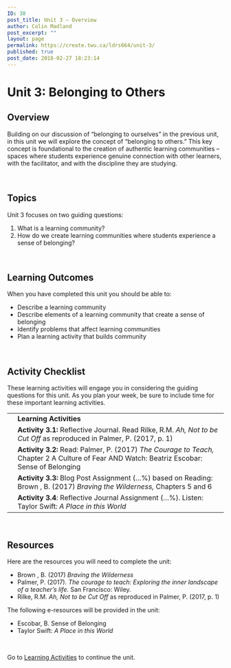 ```yaml
---
ID: 38
post_title: Unit 3 – Overview
author: Colin Madland
post_excerpt: ""
layout: page
permalink: https://create.twu.ca/ldrs664/unit-3/
published: true
post_date: 2018-02-27 18:23:14
---
```

<h1>Unit 3: Belonging to Others</h1>
<h2>Overview</h2>
Building on our discussion of “belonging to ourselves” in the previous unit, in this unit we will explore the concept of “belonging to others.” This key concept is foundational to the creation of authentic learning communities – spaces where students experience genuine connection with other learners, with the facilitator, and with the discipline they are studying.

&nbsp;
<h2>Topics</h2>
Unit 3 focuses on two guiding questions:
<ol>
 	<li>What is a learning community?</li>
 	<li>How do we create learning communities where students experience a sense of belonging?</li>
</ol>
&nbsp;
<h2>Learning Outcomes</h2>
When you have completed this unit you should be able to:
<ul>
 	<li>Describe a learning community</li>
 	<li>Describe elements of a learning community that create a sense of belonging</li>
 	<li>Identify problems that affect learning communities</li>
 	<li>Plan a learning activity that builds community</li>
</ul>
&nbsp;
<h2>Activity Checklist</h2>
These learning activities will engage you in considering the guiding questions for this unit. As you plan your week, be sure to include time for these important learning activities.
<table width="107%">
<tbody>
<tr>
<td></td>
<td><strong>Learning Activities</strong></td>
</tr>
<tr>
<td></td>
<td><strong>Activity 3.1:</strong> Reflective Journal. Read Rilke, R.M. <em>Ah, Not to be Cut Off</em> as reproduced in Palmer, P. (2017, p. 1)</td>
</tr>
<tr>
<td></td>
<td><strong>Activity 3.2:</strong> Read: Palmer, P. (2017) <em>The Courage to Teach,</em> Chapter 2 A Culture of Fear AND Watch: Beatriz Escobar: Sense of Belonging</td>
</tr>
<tr>
<td></td>
<td><strong>Activity 3.3:</strong> Blog Post Assignment (…%) based on Reading: Brown , B. (2017) <em>Braving the Wilderness,</em> Chapters 5 and 6</td>
</tr>
<tr>
<td></td>
<td><strong>Activity 3.4</strong>: Reflective Journal Assignment (…%). Listen: Taylor Swift: <em>A Place in this World</em></td>
</tr>
</tbody>
</table>
&nbsp;
<h2>Resources</h2>
Here are the resources you will need to complete the unit:
<ul>
 	<li>Brown , B. (2017) <em>Braving the Wilderness</em></li>
 	<li>Palmer, P. (2017). <em>The courage to teach: Exploring the inner landscape of a teacher’s life.</em> San Francisco: Wiley.</li>
 	<li>Rilke, R.M. <em>Ah, Not to be Cut Off</em> as reproduced in Palmer, P. (2017, p. 1)</li>
</ul>
The following e-resources will be provided in the unit:
<ul>
 	<li>Escobar, B. Sense of Belonging</li>
 	<li>Taylor Swift: <em>A Place in this World</em></li>
</ul>
&nbsp;

Go to <a href="https://create.twu.ca/ldrs664/unit-2-learning-activities/">Learning Activities</a> to continue the unit.